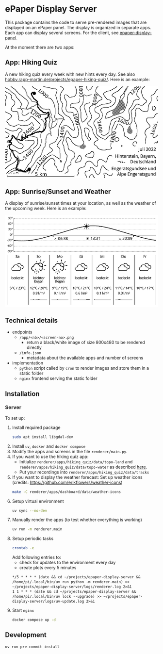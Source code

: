 # ePaper Display Server

This package contains the code to serve pre-rendered images that are displayed on an ePaper panel.
The display is organized in separate apps.
Each app can display several screens.
For the client, see [epaper-display-panel](https://github.com/ma-rapp/epaper-display-panel).

At the moment there are two apps:

## App: Hiking Quiz

A new hiking quiz every week with new hints every day.
See also [hobby.rapp-martin.de/projects/epaper-hiking-quiz/](https://hobby.rapp-martin.de/projects/epaper-hiking-quiz/).
Here is an example:

![Hiking Quiz](/images/hiking-quiz.png)

## App: Sunrise/Sunset and Weather

A display of sunrise/sunset times at your location, as well as the weather of the upcoming week. Here is an example:

![Hiking Quiz](/images/sun-and-weather.png)

## Technical details

- endpoints
    - `/app/<nb>/<screen-no>.png`
        - return a black/white image of size 800x480 to be rendered directly
    - `/info.json`
        - metadata about the available apps and number of screens
- implementation
    - `python` script called by `cron` to render images and store them in a static folder
    - `nginx` frontend serving the static folder

## Installation

### Server

To set up:
1. Install required package
    ```bash
    sudo apt install libgdal-dev
    ```
2. Install `uv`, `docker` and `docker compose`
3. Modify the apps and screens in the file `renderer/main.py`.
4. If you want to use the hiking quiz app:
    * Initialize `renderer/apps/hiking_quiz/data/topo-land` and `renderer/apps/hiking_quiz/data/topo-water` as described [here](https://github.com/ma-rapp/hikingplots).
    * Put your recordings into `renderer/apps/hiking_quiz/data/tracks`
5. If you want to display the weather forecast: Set up weather icons (credits: https://github.com/erikflowers/weather-icons)
    ```bash
    make -C renderer/apps/dashboard/data/weather-icons
    ```
6. Setup virtual environment
    ```bash
    uv sync --no-dev
    ```
7. Manually render the apps (to test whether everything is working)
    ```bash
    uv run -m renderer.main
    ```
8. Setup periodic tasks
    ```bash
    crontab -e
    ```
    Add following entries to:
    - check for updates to the environment every day
    - create plots every 5 minutes
    ```
    */5 * * * * (date && cd ~/projects/epaper-display-server && /home/pi/.local/bin/uv run python -m renderer.main) >> ~/projects/epaper-display-server/logs/renderer.log 2>&1
    1 1 * * * (date && cd ~/projects/epaper-display-server && /home/pi/.local/bin/uv lock --upgrade) >> ~/projects/epaper-display-server/logs/uv-update.log 2>&1
    ```
9. Start `nginx`
    ```bash
    docker compose up -d
    ```

## Development

```
uv run pre-commit install
```
